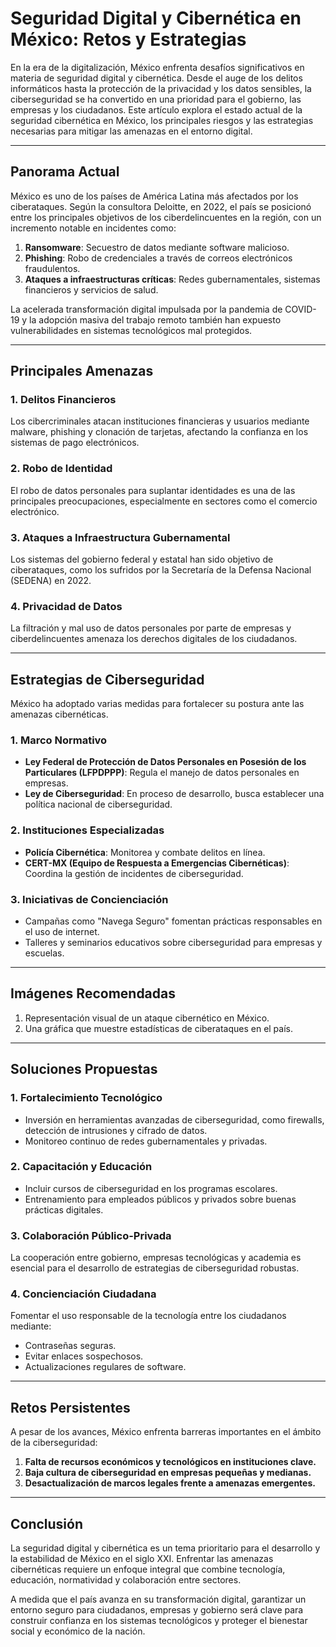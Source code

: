 # Seguridad Digital y Cibernética en México: Retos y Estrategias

En la era de la digitalización, México enfrenta desafíos significativos en materia de seguridad digital y cibernética. Desde el auge de los delitos informáticos hasta la protección de la privacidad y los datos sensibles, la ciberseguridad se ha convertido en una prioridad para el gobierno, las empresas y los ciudadanos. Este artículo explora el estado actual de la seguridad cibernética en México, los principales riesgos y las estrategias necesarias para mitigar las amenazas en el entorno digital.

---

## Panorama Actual

México es uno de los países de América Latina más afectados por los ciberataques. Según la consultora Deloitte, en 2022, el país se posicionó entre los principales objetivos de los ciberdelincuentes en la región, con un incremento notable en incidentes como:

1. **Ransomware**: Secuestro de datos mediante software malicioso.
2. **Phishing**: Robo de credenciales a través de correos electrónicos fraudulentos.
3. **Ataques a infraestructuras críticas**: Redes gubernamentales, sistemas financieros y servicios de salud.

La acelerada transformación digital impulsada por la pandemia de COVID-19 y la adopción masiva del trabajo remoto también han expuesto vulnerabilidades en sistemas tecnológicos mal protegidos.

---

## Principales Amenazas

### 1. **Delitos Financieros**

Los cibercriminales atacan instituciones financieras y usuarios mediante malware, phishing y clonación de tarjetas, afectando la confianza en los sistemas de pago electrónicos.

### 2. **Robo de Identidad**

El robo de datos personales para suplantar identidades es una de las principales preocupaciones, especialmente en sectores como el comercio electrónico.

### 3. **Ataques a Infraestructura Gubernamental**

Los sistemas del gobierno federal y estatal han sido objetivo de ciberataques, como los sufridos por la Secretaría de la Defensa Nacional (SEDENA) en 2022.

### 4. **Privacidad de Datos**

La filtración y mal uso de datos personales por parte de empresas y ciberdelincuentes amenaza los derechos digitales de los ciudadanos.

---

## Estrategias de Ciberseguridad

México ha adoptado varias medidas para fortalecer su postura ante las amenazas cibernéticas.

### 1. **Marco Normativo**

- **Ley Federal de Protección de Datos Personales en Posesión de los Particulares (LFPDPPP)**: Regula el manejo de datos personales en empresas.
- **Ley de Ciberseguridad**: En proceso de desarrollo, busca establecer una política nacional de ciberseguridad.

### 2. **Instituciones Especializadas**

- **Policía Cibernética**: Monitorea y combate delitos en línea.
- **CERT-MX (Equipo de Respuesta a Emergencias Cibernéticas)**: Coordina la gestión de incidentes de ciberseguridad.

### 3. **Iniciativas de Concienciación**

- Campañas como "Navega Seguro" fomentan prácticas responsables en el uso de internet.
- Talleres y seminarios educativos sobre ciberseguridad para empresas y escuelas.

---

## Imágenes Recomendadas

1. Representación visual de un ataque cibernético en México.
2. Una gráfica que muestre estadísticas de ciberataques en el país.

---

## Soluciones Propuestas

### 1. **Fortalecimiento Tecnológico**

- Inversión en herramientas avanzadas de ciberseguridad, como firewalls, detección de intrusiones y cifrado de datos.
- Monitoreo continuo de redes gubernamentales y privadas.

### 2. **Capacitación y Educación**

- Incluir cursos de ciberseguridad en los programas escolares.
- Entrenamiento para empleados públicos y privados sobre buenas prácticas digitales.

### 3. **Colaboración Público-Privada**

La cooperación entre gobierno, empresas tecnológicas y academia es esencial para el desarrollo de estrategias de ciberseguridad robustas.

### 4. **Concienciación Ciudadana**

Fomentar el uso responsable de la tecnología entre los ciudadanos mediante:

- Contraseñas seguras.
- Evitar enlaces sospechosos.
- Actualizaciones regulares de software.

---

## Retos Persistentes

A pesar de los avances, México enfrenta barreras importantes en el ámbito de la ciberseguridad:

1. **Falta de recursos económicos y tecnológicos en instituciones clave.**
2. **Baja cultura de ciberseguridad en empresas pequeñas y medianas.**
3. **Desactualización de marcos legales frente a amenazas emergentes.**

---

## Conclusión

La seguridad digital y cibernética es un tema prioritario para el desarrollo y la estabilidad de México en el siglo XXI. Enfrentar las amenazas cibernéticas requiere un enfoque integral que combine tecnología, educación, normatividad y colaboración entre sectores.

A medida que el país avanza en su transformación digital, garantizar un entorno seguro para ciudadanos, empresas y gobierno será clave para construir confianza en los sistemas tecnológicos y proteger el bienestar social y económico de la nación.
